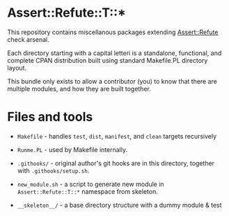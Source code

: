 # Assert::Refute::T::*

This repository contains miscellanous packages
extending [Assert::Refute](https://metacpan.org/pod/Assert::Refute)
check arsenal.

Each directory starting with a capital letteri
is a standalone, functional, and complete CPAN distribution
built using standard Makefile.PL directory layout.

This bundle only exists to allow a contributor (you)
to know that there are multiple modules, and how they are built together.

# Files and tools

* `Makefile` - handles `test`, `dist`, `manifest`, and `clean`
targets recursively

* `Runme.PL` - used by Makefile internally.

* `.githooks/` - original author's git hooks are in this directory,
together with `.githooks/setup.sh`.

* `new_module.sh` - a script to generate new module in `Assert::Refute::T::*`
namespace from skeleton.

* `__skeleton__/` - a base directory structure with a dummy module & test


